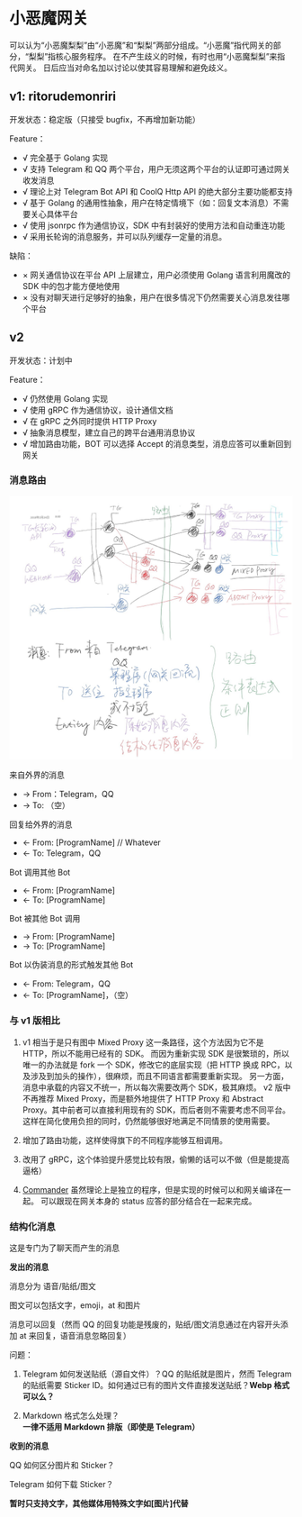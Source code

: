 # 小恶魔网关

可以认为“小恶魔梨梨”由“小恶魔”和“梨梨”两部分组成。“小恶魔”指代网关的部分，“梨梨”指核心服务程序。
在不产生歧义的时候，有时也用“小恶魔梨梨”来指代网关。
日后应当对命名加以讨论以使其容易理解和避免歧义。

## v1: ritorudemonriri

开发状态：稳定版（只接受 bugfix，不再增加新功能）

Feature：

+ √ 完全基于 Golang 实现
+ √ 支持 Telegram 和 QQ 两个平台，用户无须这两个平台的认证即可通过网关收发消息
+ √ 理论上对 Telegram Bot API 和 CoolQ Http API 的绝大部分主要功能都支持
+ √ 基于 Golang 的通用性抽象，用户在特定情境下（如：回复文本消息）不需要关心具体平台
+ √ 使用 jsonrpc 作为通信协议，SDK 中有封装好的使用方法和自动重连功能
+ √ 采用长轮询的消息服务，并可以队列缓存一定量的消息。

缺陷：

+ × 网关通信协议在平台 API 上层建立，用户必须使用 Golang 语言利用魔改的 SDK 中的包才能方便地使用
+ × 没有对聊天进行足够好的抽象，用户在很多情况下仍然需要关心消息发往哪个平台

## v2

开发状态：计划中

Feature：

+ √ 仍然使用 Golang 实现
+ √ 使用 gRPC 作为通信协议，设计通信文档
+ √ 在 gRPC 之外同时提供 HTTP Proxy
+ √ 抽象消息模型，建立自己的跨平台通用消息协议
+ √ 增加路由功能，BOT 可以选择 Accept 的消息类型，消息应答可以重新回到网关

### 消息路由

[![设计示意图](/GatewayDesign.jpg)](https://projectriri.github.io/GatewayDesign.pdf)

来自外界的消息

- -> From：Telegram，QQ
- -> To: （空）

回复给外界的消息

- <- From: [ProgramName] // Whatever
- <- To: Telegram，QQ

Bot 调用其他 Bot

- <- From: [ProgramName]
- <- To: [ProgramName]

Bot 被其他 Bot 调用

- -> From: [ProgramName]
- -> To: [ProgramName]

Bot 以伪装消息的形式触发其他 Bot

- <- From: Telegram，QQ
- <- To: [ProgramName]，（空）

### 与 v1 版相比

1. v1 相当于是只有图中 Mixed Proxy 这一条路径，这个方法因为它不是 HTTP，所以不能用已经有的 SDK。
而因为重新实现 SDK 是很繁琐的，所以唯一的办法就是 fork 一个 SDK，修改它的底层实现（把 HTTP 换成 RPC，以及涉及到加头的操作），很麻烦，而且不同语言都需要重新实现。
另一方面，消息中承载的内容又不统一，所以每次需要改两个 SDK，极其麻烦。
v2 版中不再推荐 Mixed Proxy，而是额外地提供了 HTTP Proxy 和 Abstract Proxy。其中前者可以直接利用现有的 SDK，而后者则不需要考虑不同平台。
这样在简化使用负担的同时，仍然能够很好地满足不同情景的使用需要。

2. 增加了路由功能，这样使得旗下的不同程序能够互相调用。

3. 改用了 gRPC，这个体验提升感觉比较有限，偷懒的话可以不做（但是能提高逼格）

4. [Commander](/Commander) 虽然理论上是独立的程序，但是实现的时候可以和网关编译在一起。
可以跟现在网关本身的 status 应答的部分结合在一起来完成。

### 结构化消息

这是专门为了聊天而产生的消息

**发出的消息**

消息分为 语音/贴纸/图文

图文可以包括文字，emoji，at 和图片

消息可以回复（然而 QQ 的回复功能是残废的，贴纸/图文消息通过在内容开头添加 at 来回复，语音消息忽略回复）

问题：

1. Telegram 如何发送贴纸（源自文件）？QQ 的贴纸就是图片，然而 Telegram 的贴纸需要 Sticker ID。如何通过已有的图片文件直接发送贴纸？**Webp 格式可以么？**

2. Markdown 格式怎么处理？**一律不适用 Markdown 排版（即使是 Telegram）**

**收到的消息**

QQ 如何区分图片和 Sticker？

Telegram 如何下载 Sticker？

**暂时只支持文字，其他媒体用特殊文字如[图片]代替**
